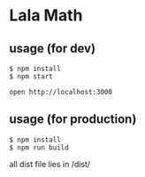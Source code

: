 # Lala Math

## usage (for dev)

```text
$ npm install
$ npm start

open http://localhost:3000
```

## usage (for production)

```text
$ npm install
$ npm run build
```
all dist file lies in /dist/
